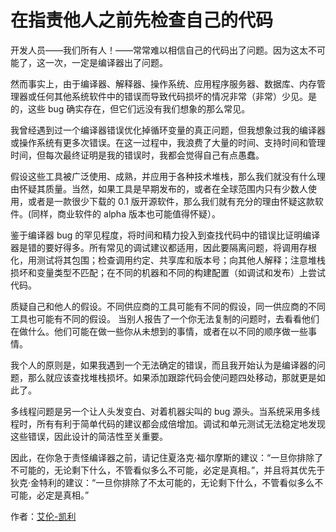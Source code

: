 # 在指责他人之前先检查自己的代码

开发人员——我们所有人！——常常难以相信自己的代码出了问题。因为这太不可能了，这一次，一定是编译器出了问题。

然而事实上，由于编译器、解释器、操作系统、应用程序服务器、数据库、内存管理器或任何其他系统软件中的错误而导致代码损坏的情况非常（非常）少见。是的，这些 bug 确实存在，但它们远没有我们想象的那么常见。

我曾经遇到过一个编译器错误优化掉循环变量的真正问题，但我想象过我的编译器或操作系统有更多次错误。在这一过程中，我浪费了大量的时间、支持时间和管理时间，但每次最终证明是我的错误时，我都会觉得自己有点愚蠢。

假设这些工具被广泛使用、成熟，并应用于各种技术堆栈，那么我们就没有什么理由怀疑其质量。当然，如果工具是早期发布的，或者在全球范围内只有少数人使用，或者是一款很少下载的 0.1 版开源软件，那么我们就有充分的理由怀疑这款软件。(同样，商业软件的 alpha 版本也可能值得怀疑）。

鉴于编译器 bug 的罕见程度，将时间和精力投入到查找代码中的错误比证明编译器是错的要好得多。所有常见的调试建议都适用，因此要隔离问题，将调用存根化，用测试将其包围；检查调用约定、共享库和版本号；向其他人解释；注意堆栈损坏和变量类型不匹配；在不同的机器和不同的构建配置（如调试和发布）上尝试代码。

质疑自己和他人的假设。不同供应商的工具可能有不同的假设，同一供应商的不同工具也可能有不同的假设。
当别人报告了一个你无法复制的问题时，去看看他们在做什么。他们可能在做一些你从未想到的事情，或者在以不同的顺序做一些事情。

我个人的原则是，如果我遇到一个无法确定的错误，而且我开始认为是编译器的问题，那么就应该查找堆栈损坏。如果添加跟踪代码会使问题四处移动，那就更是如此了。

多线程问题是另一个让人头发变白、对着机器尖叫的 bug 源头。当系统采用多线程时，所有有利于简单代码的建议都会成倍增加。调试和单元测试无法稳定地发现这些错误，因此设计的简洁性至关重要。

因此，在你急于责怪编译器之前，请记住夏洛克·福尔摩斯的建议：“一旦你排除了不可能的，无论剩下什么，不管看似多么不可能，必定是真相。”，并且将其优先于狄克·金特利的建议：“一旦你排除了不太可能的，无论剩下什么，不管看似多么不可能，必定是真相。”

作者：[艾伦-凯利](http://programmer.97things.oreilly.com/wiki/index.php/Allan_Kelly)
